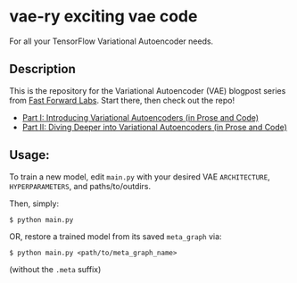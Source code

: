 # vae-ry exciting vae code
For all your TensorFlow Variational Autoencoder needs.

## Description

This is the repository for the Variational Autoencoder (VAE) blogpost series
from [Fast Forward Labs](http://www.fastforwardlabs.com).
Start there, then check out the repo!

* [Part I: Introducing Variational Autoencoders (in Prose and Code)](TODO)
* [Part II: Diving Deeper into Variational Autoencoders (in Prose and Code)](TODO)

## Usage:

To train a new model, edit `main.py` with your desired VAE `ARCHITECTURE`,
`HYPERPARAMETERS`, and paths/to/outdirs.

Then, simply:

```
$ python main.py
```

OR, restore a trained model from its saved `meta_graph` via:

```
$ python main.py <path/to/meta_graph_name>
```
(without the `.meta` suffix)
